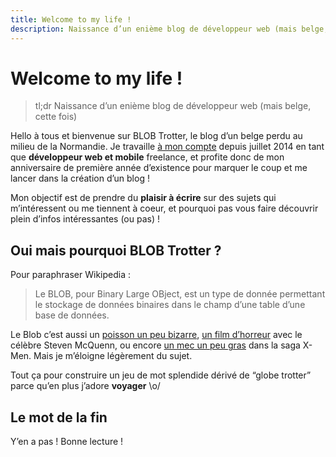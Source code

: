 ```yaml
---
title: Welcome to my life !
description: Naissance d’un enième blog de développeur web (mais belge, cette fois)
---
```


# Welcome to my life !

> tl;dr Naissance d’un enième blog de développeur web (mais belge, cette fois)

Hello à tous et bienvenue sur BLOB Trotter, le blog d’un belge perdu au milieu de la Normandie. Je travaille [à mon compte](https://otso.fr) depuis juillet 2014 en tant que **développeur web et mobile** freelance, et profite donc de mon anniversaire de première année d’existence pour marquer le coup et me lancer dans la création d’un blog !

Mon objectif est de prendre du **plaisir à écrire** sur des sujets qui m’intéressent ou me tiennent à coeur, et pourquoi pas vous faire découvrir plein d’infos intéressantes (ou pas) !

## Oui mais pourquoi BLOB Trotter ?

Pour paraphraser Wikipedia :

> Le BLOB, pour Binary Large OBject, est un type de donnée permettant le stockage de données binaires dans le champ d’une table d’une base de données.

Le Blob c’est aussi un [poisson un peu bizarre](https://i.imgur.com/rKmltf8.jpg), [un film d’horreur](https://www.imdb.com/title/tt0051418/?ref_=nv_sr_1) avec le célèbre Steven McQuenn, ou encore [un mec un peu gras](https://i.imgur.com/QPpgNCc.jpg) dans la saga X-Men. Mais je m’éloigne légèrement du sujet.

Tout ça pour construire un jeu de mot splendide dérivé de “globe trotter” parce qu’en plus j’adore **voyager** \o/

## Le mot de la fin

Y’en a pas ! Bonne lecture !
